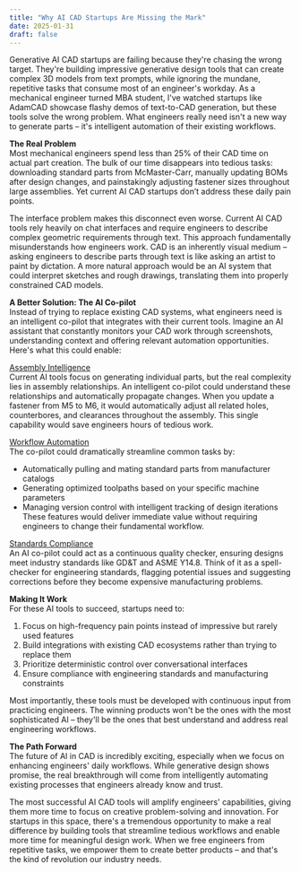 ```yaml
---
title: "Why AI CAD Startups Are Missing the Mark"
date: 2025-01-31
draft: false
---
```


Generative AI CAD startups are failing because they're chasing the wrong target. They're building impressive generative design tools that can create complex 3D models from text prompts, while ignoring the mundane, repetitive tasks that consume most of an engineer's workday. As a mechanical engineer turned MBA student, I've watched startups like AdamCAD showcase flashy demos of text-to-CAD generation, but these tools solve the wrong problem. What engineers really need isn't a new way to generate parts – it's intelligent automation of their existing workflows.

**The Real Problem** \
Most mechanical engineers spend less than 25% of their CAD time on actual part creation. The bulk of our time disappears into tedious tasks: downloading standard parts from McMaster-Carr, manually updating BOMs after design changes, and painstakingly adjusting fastener sizes throughout large assemblies. Yet current AI CAD startups don’t address these daily pain points.

The interface problem makes this disconnect even worse. Current AI CAD tools rely heavily on chat interfaces and require engineers to describe complex geometric requirements through text. This approach fundamentally misunderstands how engineers work. CAD is an inherently visual medium – asking engineers to describe parts through text is like asking an artist to paint by dictation. A more natural approach would be an AI system that could interpret sketches and rough drawings, translating them into properly constrained CAD models.

**A Better Solution: The AI Co-pilot** \
Instead of trying to replace existing CAD systems, what engineers need is an intelligent co-pilot that integrates with their current tools. Imagine an AI assistant that constantly monitors your CAD work through screenshots, understanding context and offering relevant automation opportunities. Here's what this could enable:

<u>Assembly Intelligence</u> \
Current AI tools focus on generating individual parts, but the real complexity lies in assembly relationships. An intelligent co-pilot could understand these relationships and automatically propagate changes. When you update a fastener from M5 to M6, it would automatically adjust all related holes, counterbores, and clearances throughout the assembly. This single capability would save engineers hours of tedious work.

<u>Workflow Automation</u> \
The co-pilot could dramatically streamline common tasks by:
- Automatically pulling and mating standard parts from manufacturer catalogs
- Generating optimized toolpaths based on your specific machine parameters
- Managing version control with intelligent tracking of design iterations
These features would deliver immediate value without requiring engineers to change their fundamental workflow.

<u>Standards Compliance</u> \
An AI co-pilot could act as a continuous quality checker, ensuring designs meet industry standards like GD&T and ASME Y14.8. Think of it as a spell-checker for engineering standards, flagging potential issues and suggesting corrections before they become expensive manufacturing problems.

**Making It Work** \
For these AI tools to succeed, startups need to:
1. Focus on high-frequency pain points instead of impressive but rarely used features
2. Build integrations with existing CAD ecosystems rather than trying to replace them
3. Prioritize deterministic control over conversational interfaces
4. Ensure compliance with engineering standards and manufacturing constraints

Most importantly, these tools must be developed with continuous input from practicing engineers. The winning products won't be the ones with the most sophisticated AI – they'll be the ones that best understand and address real engineering workflows.

**The Path Forward** \
The future of AI in CAD is incredibly exciting, especially when we focus on enhancing engineers' daily workflows. While generative design shows promise, the real breakthrough will come from intelligently automating existing processes that engineers already know and trust.

The most successful AI CAD tools will amplify engineers' capabilities, giving them more time to focus on creative problem-solving and innovation. For startups in this space, there's a tremendous opportunity to make a real difference by building tools that streamline tedious workflows and enable more time for meaningful design work. When we free engineers from repetitive tasks, we empower them to create better products – and that's the kind of revolution our industry needs.

 
